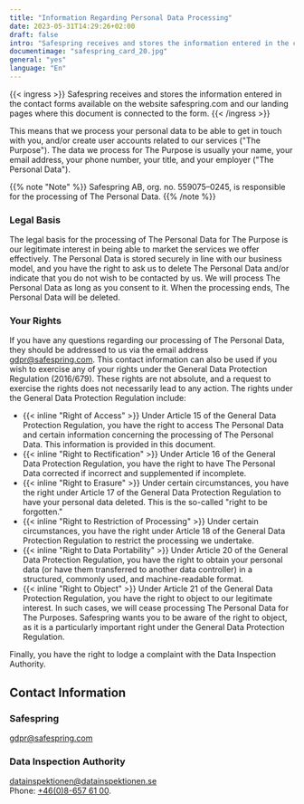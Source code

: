 ```yaml
---
title: "Information Regarding Personal Data Processing"
date: 2023-05-31T14:29:26+02:00
draft: false
intro: "Safespring receives and stores the information entered in the contact forms available on the website safespring.com"
documentimage: "safespring_card_20.jpg"
general: "yes"
language: "En"
---
```


{{< ingress >}}
Safespring receives and stores the information entered in the contact forms available on the website safespring.com and our landing pages where this document is connected to the form.
{{< /ingress >}}

This means that we process your personal data to be able to get in touch with you, and/or create user accounts related to our services ("The Purpose"). The data we process for The Purpose is usually your name, your email address, your phone number, your title, and your employer ("The Personal Data").

{{% note "Note" %}}
Safespring AB, org. no. 559075–0245, is responsible for the processing of The Personal Data.
{{% /note %}}

### Legal Basis
The legal basis for the processing of The Personal Data for The Purpose is our legitimate interest in being able to market the services we offer effectively. The Personal Data is stored securely in line with our business model, and you have the right to ask us to delete The Personal Data and/or indicate that you do not wish to be contacted by us. We will process The Personal Data as long as you consent to it. When the processing ends, The Personal Data will be deleted.

### Your Rights
If you have any questions regarding our processing of The Personal Data, they should be addressed to us via the email address gdpr@safespring.com. This contact information can also be used if you wish to exercise any of your rights under the General Data Protection Regulation (2016/679). These rights are not absolute, and a request to exercise the rights does not necessarily lead to any action. The rights under the General Data Protection Regulation include:

- {{< inline "Right of Access" >}} Under Article 15 of the General Data Protection Regulation, you have the right to access The Personal Data and certain information concerning the processing of The Personal Data. This information is provided in this document.
- {{< inline "Right to Rectification" >}} Under Article 16 of the General Data Protection Regulation, you have the right to have The Personal Data corrected if incorrect and supplemented if incomplete.
- {{< inline "Right to Erasure" >}} Under certain circumstances, you have the right under Article 17 of the General Data Protection Regulation to have your personal data deleted. This is the so-called "right to be forgotten."
- {{< inline "Right to Restriction of Processing" >}} Under certain circumstances, you have the right under Article 18 of the General Data Protection Regulation to restrict the processing we undertake.
- {{< inline "Right to Data Portability" >}} Under Article 20 of the General Data Protection Regulation, you have the right to obtain your personal data (or have them transferred to another data controller) in a structured, commonly used, and machine-readable format.
- {{< inline "Right to Object" >}} Under Article 21 of the General Data Protection Regulation, you have the right to object to our legitimate interest. In such cases, we will cease processing The Personal Data for The Purposes. Safespring wants you to be aware of the right to object, as it is a particularly important right under the General Data Protection Regulation.

Finally, you have the right to lodge a complaint with the Data Inspection Authority.

## Contact Information
### Safespring
[gdpr@safespring.com](mailto:gdpr@safespring.com)

### Data Inspection Authority
[datainspektionen@datainspektionen.se](mailto:datainspektionen@datainspektionen.se)</br>
Phone: [+46(0)‭8-657 61 00](tel:+4686576100).‬